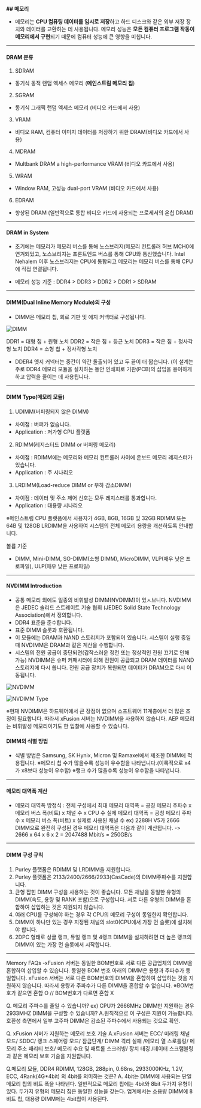 **## 메모리**

- 메모리는 **CPU 컴퓨팅 데이터를 임시로 저장**하고 하드 디스크와 같은 외부 저장 장치와 데이터를
  교환하는 데 사용됩니다. 메모리 성능은 **모든 컴퓨터 프로그램 작동이 메모리에서 구현**되기 때문에
  컴퓨터 성능에 큰 영향을 미칩니다.

---

#### DRAM 분류 
1) SDRAM
- 동기식 동적 랜덤 엑세스 메모리 (**메인스트림 메모리 칩**)
2) SGRAM
- 동기식 그래픽 랜덤 엑세스 메모리 (비디오 카드에서 사용)
3) VRAM
- 비디오 RAM, 컴퓨터 이미지 데이터를 저장하기 위한 DRAM(비디오 카드에서 사용)
4) MDRAM
- Multbank DRAM a high-performance VRAM (비디오 카드에서 사용)
5) WRAM
- Window RAM, 고성능 dual-port VRAM (비디오 카드에서 사용)
6) EDRAM
- 향상된 DRAM (일반적으로 통합 비디오 카드에 사용되는 프로세서의 온칩 DRAM)

---
#### DRAM in System
- 초기에는 메모리가 메모리 버스를 통해 노스브리지(메모리 컨트롤러 허브 MCH0에 연겨되었고, 노스브리지는
  프론트엔드 버스를 통해 CPU와 통신했습니다. Intel Nehalem 이후 노스브리지는 CPU에 통합되고
  메모리는 메모리 버스를 통해 CPU에 직접 연결됩니다.

- 메모리 성능 기준 : DDR4 > DDR3 > DDR2 > DDR1 > SDRAM

---
#### DIMM(Dual Inline Memory Module)의 구성 
- DIMM은 메모리 칩, 회로 기판 및 에지 커넥터로 구성됩니다.

 ![DIMM](https://github.com/user-attachments/assets/e250a8f9-fc9b-4252-85eb-baf5e1620b5a)


DDR1 = 대형 칩 + 원형 노치
DDR2 = 작은 칩 + 둥근 노치 
DDR3 = 작은 칩 + 정사각형 노치 
DDR4 = 소형 칩 + 정사각형 노치 

- DDER4 엣지 커넥터는 중간이 약간 돌출되어 있고 두 끝이 더 짧습니다. (이 설계는 주로 DDR4 메모리
  모듈을 설치하는 동안 인쇄회로 기판(PCB)의 삽입을 용이하게 하고 압력을 줄이는 데 사용됩니다.

---
#### DIMM Type(메모리 모듈)
1) UDIMM(버퍼링되지 않은 DIMM)
- 차이점 : 버퍼가 없습니다.
- Application : 저가형 CPU 플랫폼 
2) RDIMM(레지스터드 DIMM or 버퍼링 메모리) 
- 차이점 : RDIMM에는 메모리와 메모리 컨트롤러 사이에 온보드 메모리 레지스터가 있습니다.
- Application : 주 시나리오
3) LRDIMM(Load-reduce DIMM or 부하 감소DIMM)
- 차이점 : 데이터 및 주소 제어 신호는 모두 레지스터를 통과합니다.
- Application : 대용량 시나리오 

※메인스트림 CPU 플랫폼에서 사용자가 4GB, 8GB, 16GB 및 32GB RDIMM 또는 64B 및 128GB LRDIMM을
사용하여 시스템의 전체 메모리 용량을 개선하도록 안내합니다. 

볼륨 기준 
- DIMM, Mini-DIMM, SO-DIMM(소형 DIMM), MicroDIMM, VLP(매우 낮은 프로파일), ULP(매우 낮은 프로파일)

---
#### NVDIMM Introduction
- 공통 메모리 외에도 일종의 비휘발성 DIMM(NVDIMM)이 있ㅅ브니다. NVDIMM은 JEDEC 솔리드 스트레이트 기술 협회
  (JEDEC Solid State Technology Association)에서 정의합니다.
- DDR4 표준을 준수합니다.
- 표준 DIMM 슬롯과 호환됩니다.
- 이 모듈에는 DRAM과 NAND 스토리지가 포함되어 있습니다. 시스템이 실행 중일 때
  NVDIMM은 DRAM과 같은 계산을 수행합니다.
- 시스템의 전원 공급이 중단되면(갑작스러운 정전 또는 정상적인 전원 끄기로 인해 가능)
  NVDIMM은 슈퍼 커패시터에 의해 전원이 공급되고 DRAM 데이터를 NAND 스토리지에 다시 씁니다.
  전원 공급 장치가 복원되면 데이터가 DRAM으로 다시 이동됩니다.  

![NVDIMM](https://github.com/user-attachments/assets/b675fa0c-504c-4249-8bdc-0e04e84f1556)

![NVDIMM Type](https://github.com/user-attachments/assets/0fafc5e1-8908-40a6-9252-f4d22b20f417)


※현재 NVDIMM은 하드웨어에서 큰 장점이 없으며 소프트웨어 11계층에서 더 많은 조정이 필요합니다. 따라서 xFusion 서버는 NVDIMM을 사용하지 않습니다. AEP 메모리는 비휘발성 메모리이기도
한 입찰에 사용할 수 있습니다. 

#### DIMM의 식별 방법 
- 식별 방법은 Samsung, SK Hynix, Micron 및 Ramaxel에서 제조한 DIMM에 적용됩니다.
※메모리 칩 수가 많을수록 성능이 우수함을 나타냅니다.(이록적으로 x4가 x8보다 성능이 우수함)
※랭크 수가 많을수록 성능이 우수함을 나타냅니다. 

---

#### 메모리 대역폭 계산 
- 메모리 대역폭 방정식 : 전체 구성에서 최대 메모리 대역폭 = 공칭 메모리 주파수 x 메모리 버스 폭(비트) x 채널 수 x CPU 수 실제 메모리 대역폭  = 공칭 메모리 주파 수 x 메모리 버스 폭(비트) x 실제로 사용된 채널 수
ex) 2288H V5가 2666 DIMM으로 완전히 구성된 경우 메모리 대역폭은 다음과 같이 계산됩니다.
-> 2666 x 64 x 6 x 2 = 2047488 Mbit/s = 250GB/s

--- 

#### DIMM 구성 규칙 
1. Purley 플랫폼은 RDIMM 및 LRDIMM을 지원합니다.
2. Purley 플랫폼은 2133/2400/2666/2933(CasCade)의 DIMM주파수를 지원합니다.
3. 균형 잡힌 DIMM 구성을 사용하는 것이 좋습니다. 모든 채널을 동일한 유형의 DIMM(속도, 용량 및 RANK 포함)으로 구성합니다. 서로 다른 유형의 DIMM을 혼합하여 삽입하는 것은 지원되지 않습니다.
4. 여러 CPU를 구성해야 하는 경우 각 CPU의 메모리 구성이 동일한지 확인합니다.
5. DIMM이 하나만 있는 경우 지정된 채널의 slot0(CPU에서 가장 먼 슬롯)에 설치해야 합니다.
6. 2DPC 형태로 싱글 랭크, 듀얼 랭크 및 4랭크 DIMM을 설치하려면 더 높은 랭크의 DIMM이 있는
가장 먼 슬롯에서 시작합니다.

--- 
Memory FAQs
-xFusion 서버는 동일한 BOM번호로 서로 다른 공급업체의 DIMM을 혼합하여 삽입할 수 있습니다.
 동일한 BOM 번호 아래의 DIMM은 용량과 주파수가 동일합니다. xFusion 서버는 서로 다른 BOM번호의 DIMM을 혼합하여 삽입하는 것을 지원하지 않습니다. 따라서 용량과 주파수가 다른 DIMM을 혼합할 수 없습니다. 
※BOM번호가 같으면 혼합 O // BOM번호가 다르면 혼합 X

Q. 메모리 주파수를 줄일 수 있습니까? ex) CPU가 2666MHz DIMM만 지원하는 경우 2933MHZ DIMM을 구성할 수 있습니까?
A.원칙적으로 이 구성은 지원이 가능합니다. 호환성 측면에서 일부 고주파 DIMM은 감소된 주파수에서 사용되는 것으로 확인.

Q. xFusion 서버가 지원하는 메모리 보호 기술
A.xFusion 서버는 ECC/ 미러링 채널 모드/ SDDC/ 랭크 스페어링 모드/ 잠금단계/ DIMM 격리 실패
 /메모리 열 스로틀링/ 메모리 주소 패리티 보호/ 메모리 수요 및 패트롤 스크러빙/ 장치 태깅
/데이터 스크램블링과 같은 메모리 보호 기술을 지원합니다.

Q.메모리 모듈, DDR4 RDIMM, 128GB, 288pin, 0.68ns, 2933000KHz, 1.2V, ECC, 4Rank(4G*4bit) 의 4bit를 의미하는 것은?
A. 4bit는 DIMM에 사용되는 단일 메모리 칩의 비트 폭을 나타낸다. 
일반적으로 메모리 칩에는 4bit와 8bit 두가지 유형이있다. 두가지 유형의 메모리 칩은 동일한 성능을 갖는다. 업계에서는 소용량 DIMM에 8비트 칩, 대용량 DIMM에는 4bit칩이 사용된다. 
